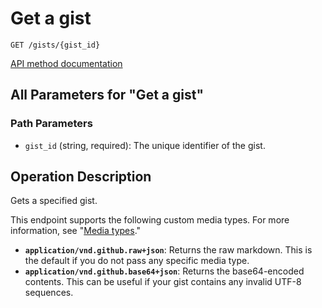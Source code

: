 # Get a gist

`GET /gists/{gist_id}`

[API method documentation](https://docs.github.com/rest/gists/gists#get-a-gist)

## All Parameters for "Get a gist"

### Path Parameters

- `gist_id` (string, required): The unique identifier of the gist.

## Operation Description

Gets a specified gist.

This endpoint supports the following custom media types. For more information, see "[Media types](https://docs.github.com/rest/using-the-rest-api/getting-started-with-the-rest-api#media-types)."

- **`application/vnd.github.raw+json`**: Returns the raw markdown. This is the default if you do not pass any specific media type.
- **`application/vnd.github.base64+json`**: Returns the base64-encoded contents. This can be useful if your gist contains any invalid UTF-8 sequences.
